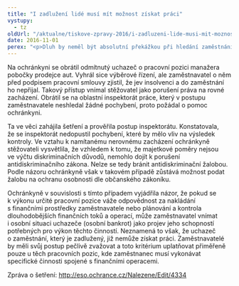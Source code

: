 ```yaml
---
title: "I zadlužení lidé musí mít možnost získat práci"
vystupy:
  - tz
oldUrl: "/aktualne/tiskove-zpravy-2016/i-zadluzeni-lide-musi-mit-moznost-ziskat-praci"
date: 2016-11-01
perex: "<p>Dluh by neměl být absolutní překážkou při hledání zaměstnání. Pokud nejde o pracovní pozici, v níž by zaměstnanec nakládal s penězi a mohl pro zaměstnavatele představovat určité riziko, nemělo by obecně platit, že zadlužení lidé nezískají práci. Konstatovala to veřejná ochránkyně práv v případu, o němž informovala i Poslaneckou sněmovnu v rámci pravidelné zprávy o činnosti.</p>"
---
```


<!-- imported from the old website -->

<p>Na ochránkyni se obrátil odmítnutý uchazeč o pracovní pozici manažera pobočky prodejce aut. Vyhrál sice výběrové řízení, ale zaměstnavatel o něm před podpisem pracovní smlouvy zjistil, že jev insolvenci a do zaměstnání ho nepřijal. Takový přístup vnímal stěžovatel jako porušení práva na rovné zacházení. Obrátil se na oblastní inspektorát práce, který v postupu zaměstnavatele neshledal žádné pochybení, proto požádal o pomoc ochránkyni.</p> <p>Ta ve věci zahájila šetření a prověřila postup inspektorátu. Konstatovala, že se inspektorát nedopustil pochybení, které by mělo vliv na výsledek kontroly. Ve vztahu k namítanému nerovnému zacházení ochránkyně stěžovateli vysvětlila, že vzhledem k tomu, že majetkové poměry nejsou ve výčtu diskriminačních důvodů, nemohlo dojít k porušení antidiskriminačního zákona. Nelze se tedy bránit antidiskriminační žalobou. Podle názoru ochránkyně však v takovém případě zůstává možnost podat žalobu na ochranu osobnosti dle občanského zákoníku.</p> <p>Ochránkyně v souvislosti s tímto případem vyjádřila názor, že pokud se k výkonu určité pracovní pozice váže odpovědnost za nakládání s finančními prostředky zaměstnavatele nebo plánování a kontrola dlouhodobějších finančních toků a operací, může zaměstnavatel vnímat i osobní situaci uchazeče (osobní bankrot) jako projev jeho schopností potřebných pro výkon těchto činností. Neznamená to však, že uchazeč o zaměstnání, který je zadlužený, již nemůže získat práci. Zaměstnavatelé by měli svůj postup pečlivě zvažovat a toto kritérium uplatňovat přiměřeně pouze u těch pracovních pozic, kde zaměstnanec musí vykonávat specifické činnosti spojené s finančními operacemi. </p><p> Zpráva o šetření: <a title="Otevření do nového okna" href="http://eso.ochrance.cz/Nalezene/Edit/4334" target="_blank">http://eso.ochrance.cz/Nalezene/Edit/4334</a> </p>
